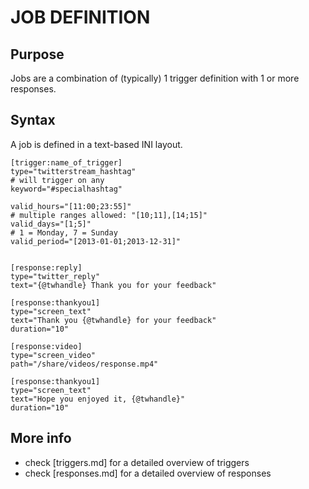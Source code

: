 # JOB DEFINITION

## Purpose
Jobs are a combination of (typically) 1 trigger definition with 1 or more responses.


## Syntax

A job is defined in a text-based INI layout.

	[trigger:name_of_trigger]
	type="twitterstream_hashtag"
	# will trigger on any 
	keyword="#specialhashtag"

	valid_hours="[11:00;23:55]"
	# multiple ranges allowed: "[10;11],[14;15]"
	valid_days="[1;5]"
	# 1 = Monday, 7 = Sunday
	valid_period="[2013-01-01;2013-12-31]"


	[response:reply]
	type="twitter_reply"
	text="{@twhandle} Thank you for your feedback"

	[response:thankyou1]
	type="screen_text"
	text="Thank you {@twhandle} for your feedback"
	duration="10"

	[response:video]
	type="screen_video"
	path="/share/videos/response.mp4"

	[response:thankyou1]
	type="screen_text"
	text="Hope you enjoyed it, {@twhandle}"
	duration="10"

## More info

* check [triggers.md] for a detailed overview of triggers
* check [responses.md] for a detailed overview of responses
